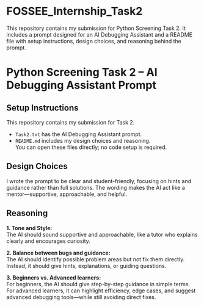 # FOSSEE_Internship_Task2
This repository contains my submission for Python Screening Task 2. It includes a prompt designed for an AI Debugging Assistant and a README file with setup instructions, design choices, and reasoning behind the prompt.


# Python Screening Task 2 – AI Debugging Assistant Prompt

## Setup Instructions
This repository contains my submission for Task 2.  
- `Task2.txt` has the AI Debugging Assistant prompt.  
- `README.md` includes my design choices and reasoning.  
You can open these files directly; no code setup is required.

## Design Choices
I wrote the prompt to be clear and student-friendly, focusing on hints and guidance rather than full solutions. The wording makes the AI act like a mentor—supportive, approachable, and helpful.

## Reasoning
**1. Tone and Style:**  
The AI should sound supportive and approachable, like a tutor who explains clearly and encourages curiosity.  

**2. Balance between bugs and guidance:**  
The AI should identify possible problem areas but not fix them directly. Instead, it should give hints, explanations, or guiding questions.  

**3. Beginners vs. Advanced learners:**  
For beginners, the AI should give step-by-step guidance in simple terms. For advanced learners, it can highlight efficiency, edge cases, and suggest advanced debugging tools—while still avoiding direct fixes.

